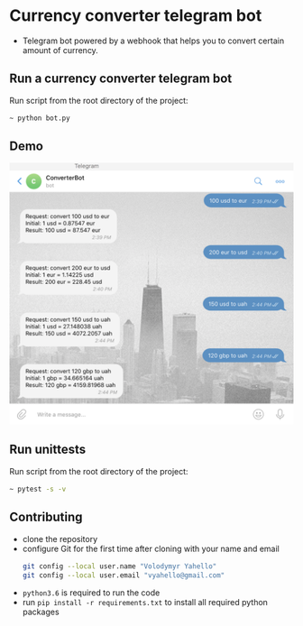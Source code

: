 # Currency converter telegram bot
- Telegram bot powered by a webhook that helps you to convert certain amount of currency.

## Run a currency converter telegram bot
Run script from the root directory of the project:
```bash
~ python bot.py
```

## Demo
![Screenshot](lib/demo/bot.jpg)

## Run unittests
Run script from the root directory of the project:
```bash
~ pytest -s -v
```

## Contributing

- clone the repository
- configure Git for the first time after cloning with your name and email
  ```bash
  git config --local user.name "Volodymyr Yahello"
  git config --local user.email "vyahello@gmail.com"
  ```
- `python3.6` is required to run the code
- run `pip install -r requirements.txt` to install all required python packages
